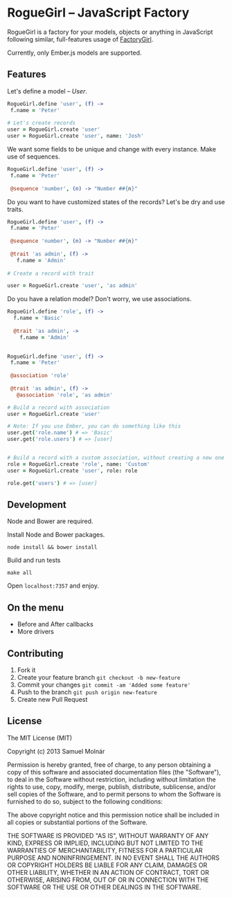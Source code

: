 # RogueGirl &ndash; JavaScript Factory

RogueGirl is a factory for your models, objects or anything in JavaScript following similar, full-features usage of [FactoryGirl](https://github.com/thoughtbot/factory_girl).

Currently, only Ember.js models are supported.

## Features

Let's define a model &ndash; *User*.

```coffeescript
RogueGirl.define 'user', (f) ->
 f.name = 'Peter'
 
# Let's create records
user = RogueGirl.create 'user'
user = RogueGirl.create 'user', name: 'Josh'
````

We want some fields to be unique and change with every instance. Make use of sequences.


```coffeescript
RogueGirl.define 'user', (f) ->
 f.name = 'Peter'
 
 @sequence 'number', (n) -> "Number ##{n}"
````

Do you want to have customized states of the records? Let's be dry and use traits.

```coffeescript
RogueGirl.define 'user', (f) ->
 f.name = 'Peter'
 
 @sequence 'number', (n) -> "Number ##{n}"
 
 @trait 'as admin', (f) ->
   f.name = 'Admin'
   
# Create a record with trait

user = RogueGirl.create 'user', 'as admin'
````

Do you have a relation model? Don't worry, we use associations.

```coffeescript
RogueGirl.define 'role', (f) ->
  f.name = 'Basic'
  
  @trait 'as admin', ->
    f.name = 'Admin'

    
RogueGirl.define 'user', (f) ->
 f.name = 'Peter'
 
 @association 'role'
 
 @trait 'as admin', (f) ->
   @association 'role', 'as admin'

# Build a record with association
user = RogueGirl.create 'user'

# Note: If you use Ember, you can do something like this
user.get('role.name') # => 'Basic'
user.get('role.users') # => [user]


# Build a record with a custom association, without creating a new one
role = RogueGirl.create 'role', name: 'Custom'
user = RogueGirl.create 'user', role: role

role.get('users') # => [user]
````

## Development

Node and Bower are required.

Install Node and Bower packages.

```
node install && bower install
```

Build and run tests

```
make all
```

Open `localhost:7357` and enjoy.

## On the menu

* Before and After callbacks
* More drivers

## Contributing

1. Fork it
2. Create your feature branch `git checkout -b new-feature`
3. Commit your changes `git commit -am 'Added some feature'`
4. Push to the branch `git push origin new-feature`
5. Create new Pull Request

## License

The MIT License (MIT)

Copyright (c) 2013 Samuel Molnár

Permission is hereby granted, free of charge, to any person obtaining a copy of this software and associated documentation files (the "Software"), to deal in the Software without restriction, including without limitation the rights to use, copy, modify, merge, publish, distribute, sublicense, and/or sell copies of the Software, and to permit persons to whom the Software is furnished to do so, subject to the following conditions:

The above copyright notice and this permission notice shall be included in all copies or substantial portions of the Software.

THE SOFTWARE IS PROVIDED "AS IS", WITHOUT WARRANTY OF ANY KIND, EXPRESS OR IMPLIED, INCLUDING BUT NOT LIMITED TO THE WARRANTIES OF MERCHANTABILITY, FITNESS FOR A PARTICULAR PURPOSE AND NONINFRINGEMENT. IN NO EVENT SHALL THE AUTHORS OR COPYRIGHT HOLDERS BE LIABLE FOR ANY CLAIM, DAMAGES OR OTHER LIABILITY, WHETHER IN AN ACTION OF CONTRACT, TORT OR OTHERWISE, ARISING FROM, OUT OF OR IN CONNECTION WITH THE SOFTWARE OR THE USE OR OTHER DEALINGS IN THE SOFTWARE.



